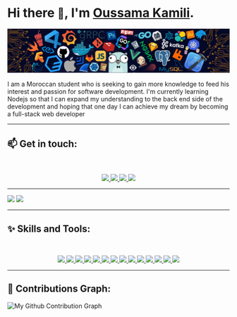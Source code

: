 # Hi there <span style="font-size:24px">👋</span>, I'm <a href="#">Oussama Kamili</a>.

<img src="./imgs/main.png">

<br>

I am a Moroccan student who is seeking to gain more knowledge to feed his interest and passion for software development. I'm currently learning Nodejs so that I can expand my understanding to the back end side of the development and hoping that one day I can achieve my dream by becoming a full-stack web developer

---

## 📫 Get in touch:

<br>

<p align="center">
	<a href="https://www.facebook.com/oussama.kamili.39/" title="Facebook">
		<img src="https://img.shields.io/badge/Facebook-%231877F2.svg?style=for-the-badge&logo=Facebook&logoColor=white" />
	</a>
	<a href="https://www.instagram.com/oussamakamili/" title="Instagram">
		<img src="https://img.shields.io/badge/Instagram-df2059?style=for-the-badge&logo=instagram&logoColor=white" />
	</a>
	<a href="mailto:oussama.kamili@protonmail.com" title="ProtonMail">
		<img src="https://img.shields.io/badge/ProtonMail-657ee4?style=for-the-badge&logo=protonmail&logoColor=white" />
	</a>
  <a href="mailto:kamili.oussama1@gmail.com" title="Gmail">
		<img src="https://img.shields.io/badge/Gmail-c5221f?style=for-the-badge&logo=gmail&logoColor=white" />
	</a>
</p>

---

<p float="left">
  <img width="48%" src="https://github-readme-stats.vercel.app/api?username=oussamakami&show_icons=true&hide_border=true&theme=tokyonight" />
  <img width="48%" src="https://github-readme-streak-stats.herokuapp.com/?user=oussamakami&hide_border=true&theme=tokyonight" />
</p>

---

## ✨ Skills and Tools:

<br>

<p align="center">
	<a href="#" title="HTML5">
		<img src="https://img.shields.io/badge/html5-%23E34F26.svg?style=for-the-badge&logo=html5&logoColor=white" />
	</a>
	<a href="#" title="CSS3">
		<img src="https://img.shields.io/badge/css3-%231572B6.svg?style=for-the-badge&logo=css3&logoColor=white" />
	</a>
	<a href="#" title="JavaScript">
		<img src="https://img.shields.io/badge/javascript-%23323330.svg?style=for-the-badge&logo=javascript&logoColor=%23F7DF1E" />
	</a>
  	<a href="#" title="SASS">
		<img src="https://img.shields.io/badge/SASS-hotpink.svg?style=for-the-badge&logo=SASS&logoColor=white" />
	</a>
	<a href="#" title="GIT">
		<img src="https://img.shields.io/badge/git-%23F05033.svg?style=for-the-badge&logo=git&logoColor=white" />
	</a>
	<a href="#" title="BootStrap">
		<img src="https://img.shields.io/badge/bootstrap-%23563D7C.svg?style=for-the-badge&logo=bootstrap&logoColor=white" />
	</a>
	<a href="#" title="jQuery">
		<img src="https://img.shields.io/badge/jquery-%230769AD.svg?style=for-the-badge&logo=jquery&logoColor=white" />
	</a>
	<a href="#" title="NodeJS">
		<img src="https://img.shields.io/badge/node.js-6DA55F?style=for-the-badge&logo=node.js&logoColor=white" />
	</a>
	<a href="#" title="Figma">
		<img src="https://img.shields.io/badge/figma-9a54f2?style=for-the-badge&logo=figma&logoColor=white" />
	</a>
	<a href="#" title="Vim">
		<img src="https://img.shields.io/badge/VIM-%2311AB00.svg?style=for-the-badge&logo=vim&logoColor=white" />
	</a>
	<a href="#" title="Shell Scripting">
		<img src="https://img.shields.io/badge/shell_script-%23121011.svg?style=for-the-badge&logo=gnu-bash&logoColor=white" />
	</a>
	<a href="#" title="Firefox Developer Edition">
		<img src="https://img.shields.io/badge/Firefox%20dev-0d85fd?style=for-the-badge&logo=firefox&logoColor=white" />
	</a>
	<a href="#" title="Ubuntu">
		<img src="https://img.shields.io/badge/Ubuntu-E95420?style=for-the-badge&logo=ubuntu&logoColor=white" />
	</a>
	<a href="#" title="Visual Studio Code">
		<img src="https://img.shields.io/badge/Visual%20Studio%20Code-453786?style=for-the-badge&logo=visual-studio-code&logoColor=white" />
	</a>
</p>

---

## 🌱 Contributions Graph:

![My Github Contribution Graph](https://activity-graph.herokuapp.com/graph?username=oussamakami&hide_border=true&theme=react-dark)

<!--
**oussamakami/oussamakami** is a ✨ _special_ ✨ repository because its `README.md` (this file) appears on your GitHub profile.

Here are some ideas to get you started:

- 🔭 I’m currently working on ...
- 🌱 I’m currently learning ...
- 👯 I’m looking to collaborate on ...
- 🤔 I’m looking for help with ...
- 💬 Ask me about ...
- 📫 How to reach me: ...
- 😄 Pronouns: ...
- ⚡ Fun fact: ...
-->
